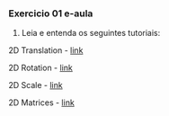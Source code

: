 ### Exercicio 01 e-aula

1. Leia e entenda os seguintes tutoriais:

2D Translation - [link](https://webgl2fundamentals.org/webgl/lessons/webgl-2d-translation.html)

2D Rotation - [link](https://webgl2fundamentals.org/webgl/lessons/webgl-2d-rotation.html)

2D Scale - [link](https://webgl2fundamentals.org/webgl/lessons/webgl-2d-scale.html)

2D Matrices - [link](https://webgl2fundamentals.org/webgl/lessons/webgl-2d-matrices.html)